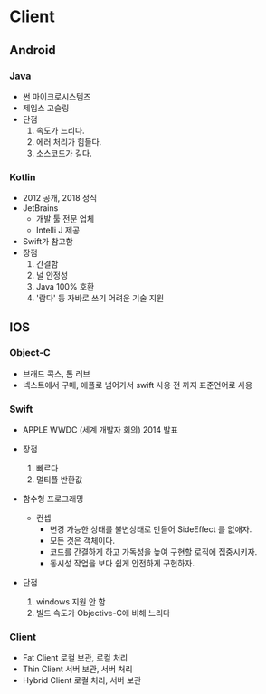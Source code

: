 # Client

## Android

### Java

* 썬 마이크로시스템즈
* 제임스 고슬링
* 단점
  1. 속도가 느리다.
  2. 에러 처리가 힘들다.
  3. 소스코드가 길다.

### Kotlin

* 2012 공개, 2018 정식
* JetBrains
  * 개발 툴 전문 업체
  * Intelli J 제공
* Swift가 참고함
* 장점
  1. 간결함
  2. 널 안정성
  3. Java 100% 호환
  4. '람다' 등 자바로 쓰기 어려운 기술 지원

## IOS

### Object-C

* 브래드 콕스, 톰 러브
* 넥스트에서 구매, 애플로 넘어가서 swift 사용 전 까지 표준언어로 사용

### Swift

* APPLE WWDC (세계 개발자 회의) 2014 발표
* 장점
  1. 빠르다
  2. 멀티플 반환값

* 함수형 프로그래밍
  * 컨셉
    * 변경 가능한 상태를 불변상태로 만들어 SideEffect 를 없애자.
    * 모든 것은 객체이다.
    * 코드를 간결하게 하고 가독성을 높여 구현할 로직에 집중시키자.
    * 동시성 작업을 보다 쉽게 안전하게 구현하자.

* 단점
  1. windows 지원 안 함
  2. 빌드 속도가 Objective-C에 비해 느리다



### Client

* Fat Client  로컬 보관, 로컬 처리
* Thin Client 서버 보관, 서버 처리
* Hybrid Client 로컬 처리, 서버 보관